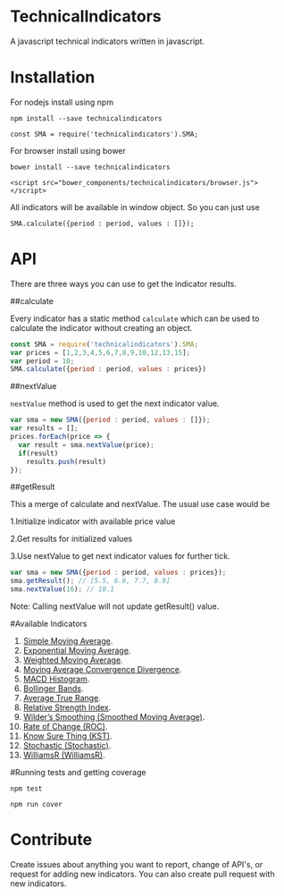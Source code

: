 # TechnicalIndicators

A javascript technical indicators written in javascript. 

# Installation

For nodejs install using npm

``` 
npm install --save technicalindicators
```

```
const SMA = require('technicalindicators').SMA;
```
For browser install using bower

```
bower install --save technicalindicators
```
```
<script src="bower_components/technicalindicators/browser.js"></script>
```

All indicators will be available in window object. So you can just use

```
SMA.calculate({period : period, values : []});
```

# API

There are three ways you can use to get the indicator results.

##calculate 

Every indicator has a static method ```calculate``` which can be used to calculate the indicator without creating an object.

```javascript
const SMA = require('technicalindicators').SMA;
var prices = [1,2,3,4,5,6,7,8,9,10,12,13,15];
var period = 10;
SMA.calculate({period : period, values : prices})
```

##nextValue

```nextValue``` method is used to get the next indicator value.

```javascript
var sma = new SMA({period : period, values : []});
var results = [];
prices.forEach(price => {
  var result = sma.nextValue(price);
  if(result)
    results.push(result)
});
```

##getResult

This a merge of calculate and nextValue. The usual use case would be

1.Initialize indicator with available price value

2.Get results for initialized values 

3.Use nextValue to get next indicator values for further tick.
    
```javascript
var sma = new SMA({period : period, values : prices});
sma.getResult(); // [5.5, 6.6, 7.7, 8.9]
sma.nextValue(16); // 10.1
```

Note:  Calling nextValue will not update getResult() value. 

#Available Indicators

1. [Simple Moving Average](https://tonicdev.com/anandaravindan/sma "SMA").
2. [Exponential Moving Average](https://tonicdev.com/anandaravindan/ema "EMA").
3. [Weighted Moving Average](https://tonicdev.com/anandaravindan/wma "WMA").
4. [Moving Average Convergence Divergence](https://tonicdev.com/anandaravindan/macd "MACD").
5. [MACD Histogram](https://tonicdev.com/anandaravindan/macd "MACD").
6. [Bollinger Bands](https://tonicdev.com/anandaravindan/bb "BB").
7. [Average True Range](https://tonicdev.com/anandaravindan/atr "ATR").
8. [Relative Strength Index](https://tonicdev.com/anandaravindan/rsi "RSI").
9. [Wilder’s Smoothing (Smoothed Moving Average)](https://tonicdev.com/anandaravindan/wema "WEMA").
10. [Rate of Change (ROC)](https://tonicdev.com/anandaravindan/roc "ROC").
11. [Know Sure Thing (KST)](https://tonicdev.com/anandaravindan/kst "KST").
12. [Stochastic (Stochastic)](https://tonicdev.com/anandaravindan/stochastic "Stochastic").
12. [WilliamsR (WilliamsR)](https://tonicdev.com/anandaravindan/williamsR "WilliamsR").


#Running tests and getting coverage

```
npm test
```

```
npm run cover
```
# Contribute

Create issues about anything you want to report, change of API's, or request for adding new indicators. You can also create pull request with new indicators.
